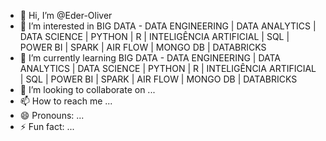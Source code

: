 - 👋 Hi, I’m @Eder-Oliver
- 👀 I’m interested in BIG DATA - DATA ENGINEERING | DATA ANALYTICS | DATA SCIENCE | PYTHON | R | INTELIGÊNCIA ARTIFICIAL | SQL | POWER BI | SPARK | AIR FLOW | MONGO DB | DATABRICKS
- 🌱 I’m currently learning BIG DATA - DATA ENGINEERING | DATA ANALYTICS | DATA SCIENCE | PYTHON | R | INTELIGÊNCIA ARTIFICIAL | SQL | POWER BI | SPARK | AIR FLOW | MONGO DB | DATABRICKS
- 💞️ I’m looking to collaborate on ...
- 📫 How to reach me ...
- 😄 Pronouns: ...
- ⚡ Fun fact: ...

<!---
Eder-Oliver/Eder-Oliver is a ✨ special ✨ repository because its `README.md` (this file) appears on your GitHub profile.
You can click the Preview link to take a look at your changes.
--->
